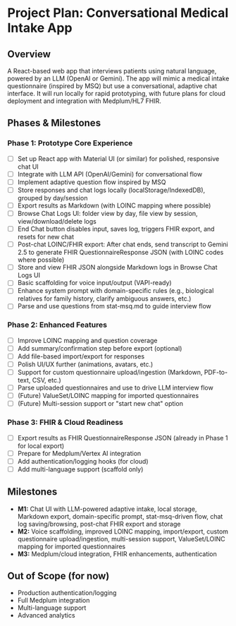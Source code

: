 # Project Plan: Conversational Medical Intake App

## Overview
A React-based web app that interviews patients using natural language, powered by an LLM (OpenAI or Gemini). The app will mimic a medical intake questionnaire (inspired by MSQ) but use a conversational, adaptive chat interface. It will run locally for rapid prototyping, with future plans for cloud deployment and integration with Medplum/HL7 FHIR.

## Phases & Milestones

### Phase 1: Prototype Core Experience
- [ ] Set up React app with Material UI (or similar) for polished, responsive chat UI
- [ ] Integrate with LLM API (OpenAI/Gemini) for conversational flow
- [ ] Implement adaptive question flow inspired by MSQ
- [ ] Store responses and chat logs locally (localStorage/IndexedDB), grouped by day/session
- [ ] Export results as Markdown (with LOINC mapping where possible)
- [ ] Browse Chat Logs UI: folder view by day, file view by session, view/download/delete logs
- [ ] End Chat button disables input, saves log, triggers FHIR export, and resets for new chat
- [ ] Post-chat LOINC/FHIR export: After chat ends, send transcript to Gemini 2.5 to generate FHIR QuestionnaireResponse JSON (with LOINC codes where possible)
- [ ] Store and view FHIR JSON alongside Markdown logs in Browse Chat Logs UI
- [ ] Basic scaffolding for voice input/output (VAPI-ready)
- [ ] Enhance system prompt with domain-specific rules (e.g., biological relatives for family history, clarify ambiguous answers, etc.)
- [ ] Parse and use questions from stat-msq.md to guide interview flow

### Phase 2: Enhanced Features
- [ ] Improve LOINC mapping and question coverage
- [ ] Add summary/confirmation step before export (optional)
- [ ] Add file-based import/export for responses
- [ ] Polish UI/UX further (animations, avatars, etc.)
- [ ] Support for custom questionnaire upload/ingestion (Markdown, PDF-to-text, CSV, etc.)
- [ ] Parse uploaded questionnaires and use to drive LLM interview flow
- [ ] (Future) ValueSet/LOINC mapping for imported questionnaires
- [ ] (Future) Multi-session support or "start new chat" option

### Phase 3: FHIR & Cloud Readiness
- [ ] Export results as FHIR QuestionnaireResponse JSON (already in Phase 1 for local export)
- [ ] Prepare for Medplum/Vertex AI integration
- [ ] Add authentication/logging hooks (for cloud)
- [ ] Add multi-language support (scaffold only)

## Milestones
- **M1:** Chat UI with LLM-powered adaptive intake, local storage, Markdown export, domain-specific prompt, stat-msq-driven flow, chat log saving/browsing, post-chat FHIR export and storage
- **M2:** Voice scaffolding, improved LOINC mapping, import/export, custom questionnaire upload/ingestion, multi-session support, ValueSet/LOINC mapping for imported questionnaires
- **M3:** Medplum/cloud integration, FHIR enhancements, authentication

## Out of Scope (for now)
- Production authentication/logging
- Full Medplum integration
- Multi-language support
- Advanced analytics 
